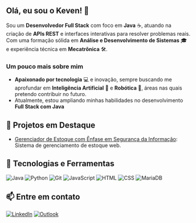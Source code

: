 ## Olá, eu sou o Keven! 👋

Sou um **Desenvolvedor Full Stack** com foco em **Java** ☕, atuando na criação de **APIs REST** e interfaces interativas para resolver problemas reais. Com uma formação sólida em **Análise e Desenvolvimento de Sistemas** 🎓 e experiência técnica em **Mecatrônica** 🛠️.

### Um pouco mais sobre mim
- **Apaixonado por tecnologia** 💻 e inovação, sempre buscando me aprofundar em **Inteligência Artificial** 🧠 e **Robótica** 🤖, áreas nas quais pretendo contribuir no futuro.
- Atualmente, estou ampliando minhas habilidades no desenvolvimento **Full Stack com Java**
 
## 🚀 Projetos em Destaque
- [Gerenciador de Estoque com Ênfase em Segurança da Informação](https://github.com/Martinelii/SmartStock-TCC): Sistema de gerenciamento de estoque web.

## 🔧 Tecnologias e Ferramentas
![Java](https://camo.githubusercontent.com/bea90da226e09b503e6c8fde824f4816b98dcf30cd31e803006bf6335af06890/68747470733a2f2f696d672e736869656c64732e696f2f62616467652f6a6176612d2532334544384230302e7376673f7374796c653d666f722d7468652d6261646765266c6f676f3d6f70656e6a646b266c6f676f436f6c6f723d7768697465)
![Python](https://img.shields.io/badge/Python-3670A0?style=for-the-badge&logo=python&logoColor=ffdd54)
![Git](https://camo.githubusercontent.com/e06cfedc319f90816135133206bfcb680fe234cffae9bd6aa9d7ae04bf0d3705/68747470733a2f2f696d672e736869656c64732e696f2f62616467652f4769742d6663366432363f7374796c653d666f722d7468652d6261646765266c6f676f3d676974266c6f676f436f6c6f723d7768697465)
![JavaScript](https://img.shields.io/badge/JavaScript-F7DF1E?style=for-the-badge&logo=javascript&logoColor=black)
![HTML](https://img.shields.io/badge/HTML5-E34F26?style=for-the-badge&logo=html5&logoColor=white)
![CSS](https://img.shields.io/badge/CSS3-1572B6?style=for-the-badge&logo=css3&logoColor=white)
![MariaDB](https://img.shields.io/badge/MariaDB-003545?style=for-the-badge&logo=mariadb&logoColor=white)

## 📫 Entre em contato
[![LinkedIn](https://img.shields.io/badge/LinkedIn-0077B5?style=for-the-badge&logo=linkedin&logoColor=white)](https://www.linkedin.com/in/keven-martineli/)
[![Outlook](https://img.shields.io/badge/Outlook-0078D4?style=for-the-badge&logo=microsoft-outlook&logoColor=white)](mailto:kevenmartineli@outlook.com)

